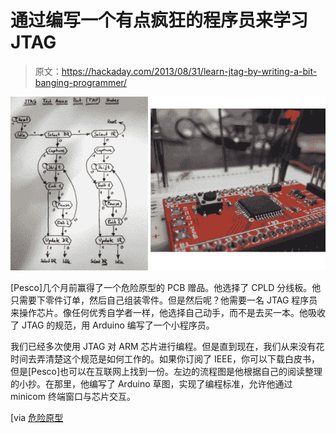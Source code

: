 # 通过编写一个有点疯狂的程序员来学习 JTAG

> 原文：<https://hackaday.com/2013/08/31/learn-jtag-by-writing-a-bit-banging-programmer/>

![j-tag-flow-chart](img/dc6c28369e35aca86a767a7a5c4afd40.png)

[Pesco]几个月前赢得了一个危险原型的 PCB 赠品。他选择了 CPLD 分线板。他只需要下零件订单，然后自己组装零件。但是然后呢？他需要一名 JTAG 程序员来操作芯片。像任何优秀自学者一样，他选择自己动手，而不是去买一本。他吸收了 JTAG 的规范，用 Arduino 编写了一个小程序员。

我们已经多次使用 JTAG 对 ARM 芯片进行编程。但是直到现在，我们从来没有花时间去弄清楚这个规范是如何工作的。如果你订阅了 IEEE，你可以下载白皮书，但是[Pesco]也可以在互联网上找到一份。左边的流程图是他根据自己的阅读整理的小抄。在那里，他编写了 Arduino 草图，实现了编程标准，允许他通过 minicom 终端窗口与芯片交互。

[via [危险原型](http://dangerousprototypes.com/2013/08/28/the-arduino-as-a-simple-jtag-adapter/)